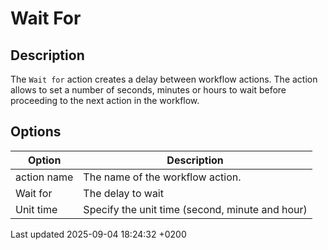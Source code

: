 <div id="header">

# Wait For

</div>

<div id="content">

<div class="sect1">

## Description

<div class="sectionbody">

<div class="paragraph">

The `Wait for` action creates a delay between workflow actions. The action allows to set a number of seconds, minutes or hours to wait before proceeding to the next action in the workflow.

</div>

</div>

</div>

<div class="sect1">

## Options

<div class="sectionbody">

| Option      | Description                                     |
| ----------- | ----------------------------------------------- |
| action name | The name of the workflow action.                |
| Wait for    | The delay to wait                               |
| Unit time   | Specify the unit time (second, minute and hour) |

</div>

</div>

</div>

<div id="footer">

<div id="footer-text">

Last updated 2025-09-04 18:24:32 +0200

</div>

</div>
